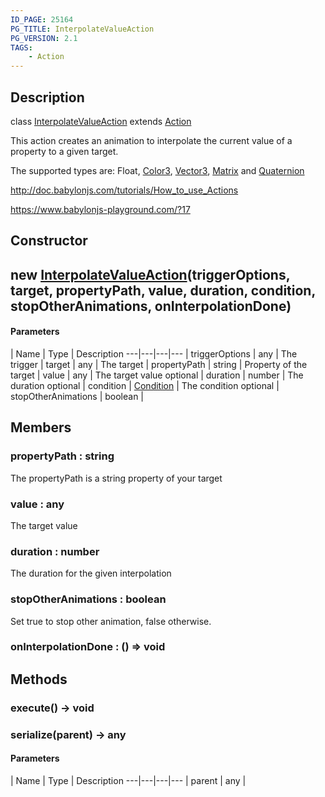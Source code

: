 ```yaml
---
ID_PAGE: 25164
PG_TITLE: InterpolateValueAction
PG_VERSION: 2.1
TAGS:
    - Action
---
```

## Description

class [InterpolateValueAction](/classes/3.0/InterpolateValueAction) extends [Action](/classes/3.0/Action)

This action creates an animation to interpolate the current value of a property to a given target.

The supported types are: Float, [Color3](/classes/3.0/Color3), [Vector3](/classes/3.0/Vector3), [Matrix](/classes/3.0/Matrix) and [Quaternion](/classes/3.0/Quaternion)

http://doc.babylonjs.com/tutorials/How_to_use_Actions

 https://www.babylonjs-playground.com/?17

## Constructor

## new [InterpolateValueAction](/classes/3.0/InterpolateValueAction)(triggerOptions, target, propertyPath, value, duration, condition, stopOtherAnimations, onInterpolationDone)



#### Parameters
 | Name | Type | Description
---|---|---|---
 | triggerOptions | any |      The trigger
 | target | any |      The target
 | propertyPath | string |      Property of the target
 | value | any |      The target value
optional | duration | number |      The duration
optional | condition | [Condition](/classes/3.0/Condition) |      The condition
optional | stopOtherAnimations | boolean |    
## Members

### propertyPath : string

The propertyPath is a string property of your target

### value : any

The target value

### duration : number

The duration for the given interpolation

### stopOtherAnimations : boolean

Set true to stop other animation, false otherwise.

### onInterpolationDone : () =&gt; void



## Methods

### execute() &rarr; void


### serialize(parent) &rarr; any



#### Parameters
 | Name | Type | Description
---|---|---|---
 | parent | any |   

